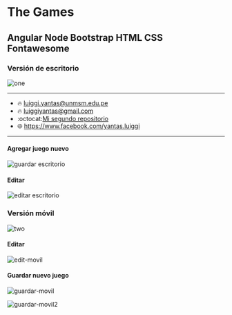 # The Games
## Angular Node Bootstrap HTML CSS Fontawesome
### Versión de escritorio
![one](https://user-images.githubusercontent.com/86317658/140096027-acc1a315-6bfe-4dbf-a267-b38ee66f8f2d.png)

___
- :fire: luiggi.yantas@unmsm.edu.pe
- :fire: luiggiyantas@gmail.com
- :octocat:[Mi segundo repositorio](https://github.com/LuiggiCF/SistemaEstacionamiento "LuiggiCF")
- :globe_with_meridians: <https://www.facebook.com/yantas.luiggi>
___

#### Agregar juego nuevo
![guardar escritorio](https://user-images.githubusercontent.com/86317658/140098387-4a9edc37-bcc9-4364-91b7-3dfd49f924fc.PNG)

#### Editar
![editar escritorio](https://user-images.githubusercontent.com/86317658/140100118-e65e52e0-3c33-45dd-aa42-e53fc309cba1.PNG)

### Versión móvil
![two](https://user-images.githubusercontent.com/86317658/140096050-2819222a-9320-4777-a1c9-42caaa7e8a18.PNG)

#### Editar
![edit-movil](https://user-images.githubusercontent.com/86317658/140098336-14eed6e0-d676-4621-bcf1-ea4b1812be4c.png)

#### Guardar nuevo juego
![guardar-movil](https://user-images.githubusercontent.com/86317658/140098360-52173a99-8ba4-4c8a-bd50-994344dade75.png)

![guardar-movil2](https://user-images.githubusercontent.com/86317658/140098376-27c438e6-cc2d-42bb-b25d-88df0499e414.png)

